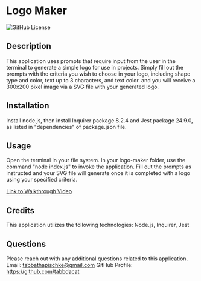 # Logo Maker

![GitHub License](https://img.shields.io/badge/license-MIT-yellowgreen.svg)

  ## Description
  This application uses prompts that require input from the user in the terminal to generate a simple logo for use in projects. Simply fill out the prompts with the criteria you wish to choose in your logo, including shape type and color, text up to 3 characters, and text color. and you will receive a 300x200 pixel image via a SVG file with your generated logo.

  ## Installation
  Install node.js, then install Inquirer package 8.2.4 and Jest package 24.9.0, as listed in "dependencies" of package.json file.

  ## Usage
  Open the terminal in your file system. In your logo-maker folder, use the command "node index.js" to invoke the application. Fill out the prompts as instructed and your SVG file will generate once it is completed with a logo using your specified criteria.

  [Link to Walkthrough Video](https://drive.google.com/file/d/1expYmuyIFvUT7yBWc7rXQU8E5m-Hs-DF/view)

  ## Credits
  This application utilizes the following technologies:
  Node.js, Inquirer, Jest


  ## Questions
  Please reach out with any additional questions related to this application.
  Email: tabbathapischke@gmail.com 
  GitHub Profile: https://github.com/tabbdacat